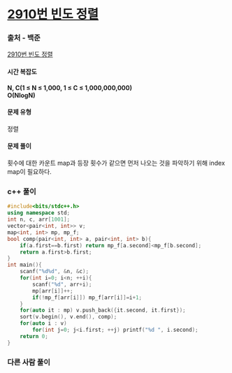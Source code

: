 # [2910번 빈도 정렬](https://www.acmicpc.net/problem/2910)

### 출처 - 백준
[2910번 빈도 정렬](https://www.acmicpc.net/problem/2910)

#### 시간 복잡도
**N, C(1 ≤ N ≤ 1,000, 1 ≤ C ≤ 1,000,000,000)**  
**O(NlogN)**

#### 문제 유형  
정렬

#### 문제 풀이
횟수에 대한 카운트 map과 등장 횟수가 같으면 먼저 나오는 것을 파악하기 위해 index map이 필요하다.

### c++ 풀이
```c++
#include<bits/stdc++.h>
using namespace std;
int n, c, arr[1001];
vector<pair<int, int>> v;
map<int, int> mp, mp_f;
bool comp(pair<int, int> a, pair<int, int> b){
    if(a.first==b.first) return mp_f[a.second]<mp_f[b.second];
    return a.first>b.first;
}
int main(){
    scanf("%d%d", &n, &c);
    for(int i=0; i<n; ++i){
        scanf("%d", arr+i);
        mp[arr[i]]++;
        if(!mp_f[arr[i]]) mp_f[arr[i]]=i+1;
    }
    for(auto it : mp) v.push_back({it.second, it.first});
    sort(v.begin(), v.end(), comp);
    for(auto i : v)
        for(int j=0; j<i.first; ++j) printf("%d ", i.second);
    return 0;
}
```

### 다른 사람 풀이
```c++

```